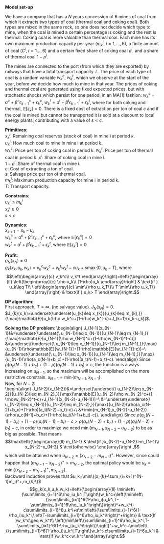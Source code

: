 
**Model set-up**

We have a company that has a $N$ years concession of 6 mines of coal from which it extracts two types of coal (thermal coal and coking coal). Both types are mixed in the same rock, so one does not decide which type to mine, when the coal is mined a certain percentage is coking and the rest is thermal. Coking coal is more valuable than thermal coal. Each mine has its own maximum production capacity per year ($m_k^i$, $i=1,\dots,6$), a finite amount of coal ($C^i$, $i=1\dots,6$) and a certain fixed share of coking coal $\rho^i$, and a share of thermal coal $1 - \rho^i$.

The mines are connected to the port (from which they are exported) by railways that have a total transport capacity $T$. The price of each type of coal is a random variable $w_k^c$, $w_k^t$, which we observe at the start of the year, before we decide how much to mine in that year. The prices of coking and thermal coal are generated using fixed expected prices, but with stochastic shocks which persist for one period, in an MA(1) fashion: $w_k^c=a^c + \beta^c\epsilon_{k-1}^c + \epsilon_k^c$, $w_k^t=a^t + \beta^t\epsilon_{k-1}^t + \epsilon_k^t$, where for both coking and thermal, $\mathbb{E}[\epsilon_k] = 0$. There is a fixed cost of extraction per ton of coal $c$ and if the coal is mined but cannot be transported it is sold at a discount to local energy plants, contributing with a value of $s<c$.

**Primitives**:  
$x_k^i$: Remaining coal reserves (stock of coal) in mine i at period $k$.  
$u_k^i$: How much coal to mine in mine i at period $k$.  
$w_k^c$: Price per ton of coking coal in period k.
$w_k^t$: Price per ton of thermal coal in period k.
$\rho^i$: Share of coking coal in mine i.  
$1 - \rho^i$: Share of thermal coal in mine i.  
$c$: Cost of extracting a ton of coal.  
$s$: Salvage price per ton of thermal coal.  
$m_k^i$: Maximum production capacity for mine i in period k.  
$T$: Transport capacity.  

**Constrains**:  
$u_k^i\leq m_k^i$  
$x_k^i\geq 0$  
$s < c$  

**Dynamics**:  
$x_{k+1}=x_k-u_k$  
$w_k^c=a^c + \beta^c\epsilon_{k-1}^c + \epsilon_k^c$, where $\mathbb{E}[\epsilon_k^c] = 0$  
$w_k^t=a^t + \beta^t\epsilon_{k-1}^t + \epsilon_k^t$, where $\mathbb{E}[\epsilon_k^t] = 0$  

**Profit**:  
$g_N(x_N)=0$  
$g_k(x_k,u_k,w_k)=v_k^cw_k^c+v_k^tw_k^t-cu_k+s\max\{0,u_k-T\}$, where  $$\left(\begin{array}{c}
v_k^c\\
v_k^t
\end{array}\right)=\left\{\begin{array}{ll}
\left(\begin{array}{c}
\rho u_k\\
(1-\rho)u_k
\end{array}\right) & \text{if } u_k\leq T\\
\left(\begin{array}{c}
\min\{\rho u_k,T\}\\
T-\min\{\rho u_k,T\}
\end{array}\right) & \text{if } u_k> T
\end{array}\right.$$

**DP algorithm**:  
First approach, $T=\infty$. (no salvage value).
$J_N(x_N)=0$.  
$J_{k}(x_k)=\underset{\underset{u_{k}\leq x_{k}}{u_{k}\leq m_{k},}}{\max}\mathbb{E}[u_k(\rho w_k^c+(1-\rho)w_k^t-c)+J_{k+1}(x_k-u_k)]$.  

**Solving the DP problem**:
\begin{align}
	J_{N-1}(x_{N-1})&=\underset{\underset{\ u_{N-1}\leq x_{N-1}}{u_{N-1}\leq m_{N-1},}}{\max}\mathbb{E}[u_{N-1}(\rho w_{N-1}^c+(1-\rho)w_{N-1}^t-c)]\\
	&=\underset{\underset{\ u_{N-1}\leq x_{N-1}}{u_{N-1}\leq m_{N-1},}}{\max}\{u_{N-1}(\rho\mathbb{E}[w_{N-1}]+(1-\rho)\mathbb{E}[w_{N-1}]-c)\}=\\
	&\underset{\underset{\ u_{N-1}\leq x_{N-1}}{u_{N-1}\leq m_{N-1},}}{\max}\{u_{N-1}(\rho(a_c(N-1)+b_c)+(1-\rho)(a_t(N-1)+b_t)-c).
\end{align}
Since $\rho(a_c(N-1)+b_c)+(1-\rho)(a_t(N-1)+b_t)>c$, the function is always increasing on $u_{N-1}$, so the maximum will be accomplished on the more restrictive constrain. $u_{N-1}=\min\{m_{N-1},x_{N-1}\}$.  
Now, for $N-2$:  
\begin{align}
	J_{N-2}(x_{N-2})&=\underset{\underset{\ u_{N-2}\leq x_{N-2}}{u_{N-2}\leq m_{N-2},}}{\max}\mathbb{E}[u_{N-2}(\rho w_{N-2}^c+(1-\rho)w_{N-2}^t-c)+J_{N-1}(x_{N-2}-u_{N-1})]=\\
	&=\underset{\underset{\ u_{N-2}\leq x_{N-1}}{u_{N-2}\leq m_{N-2},}}{\max}\{u_{N-2}(\rho(a_c(N-2)+b_c)+(1-\rho)(a_t(N-2)+b_t)-c)+\\
	&+\min\{m_{N-1},x_{N-2}-u_{N-2}\}(\rho(a_c(N-1)+b_c)+(1-\rho)(a_t(N-1)+b_t)-c)\}.
\end{align}
Since $\rho(a_c(N-1)+b_c)+(1-\rho)(a_t(N-1)+b_t)-c>\rho(a_c(N-2)+b_c)+(1-\rho)(a_t(N-2)+b_t)-c$, in order to maximize we need $\min\{m_{N-1},x_{N-2}-u_{N-2}\}$ to be as big as possible. That means 
$$\max\left\{\begin{array}{ll}
m_{N-1} & \text{if }x_{N-2}-u_{N-2}>m_{N-1}\\
x_{N-2}-u_{N-2} & \text{otherwise}
\end{array}\right.,$$
which will be attained when $u_{N-2}=(x_{N-2}-m_{N-1})^+$. However, since could happen that $(m_{N-1}-x_{N-2})^+>m_{N-2}$, the optimal policy would be $u_k=\min\{(x_{N-2}-m_{N-1})^+,m_{N-2}\}$.  
Backward induction proves that $u_k=\min\{(x_{k}-\sum_{i=k+1}^{N-1}m_i)^+,m_{k}\}$
$$g_k(x_k,u_k,w_k)=\left\{\begin{array}{ll}
\min\left\{\sum\limits_{i=1}^6\rho_iu_k^i,T\right\}w_k^c+\left(\min\left\{\sum\limits_{i=1}^6(1-\rho_i)u_k^i,T-\sum\limits_{i=1}^6\rho_iu_k^i\right\}\right)^+w_k^t-c\sum\limits_{i=1}^6u_k^i+s\min\left\{\sum\limits_{i=1}^6(1-\rho_i)u_k^i,\left(T-\sum\limits_{i=1}^6\rho_iu_k^i\right)^+\right\} & \text{If }w_k^c\geq w_k^t\\
\left(\min\left\{\sum\limits_{i=1}^6\rho_iu_k^i,T-\sum\limits_{i=1}^6(1-\rho_i)u_k^i\right\}\right)^+w_k^c+\min\left\{\sum\limits_{i=1}^6(1-\rho_i)u_k^i,T\right\}w_k^t-c\sum\limits_{i=1}^6u_k^i & \text{If }w_k^c<w_k^t
\end{array}\right.$$